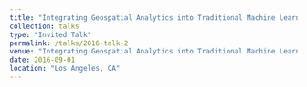 ```yaml
---
title: "Integrating Geospatial Analytics into Traditional Machine Learning Algorithms"
collection: talks
type: "Invited Talk"
permalink: /talks/2016-talk-2
venue: "Integrating Geospatial Analytics into Traditional Machine Learning Algorithms"
date: 2016-09-01
location: "Los Angeles, CA"
---
```

